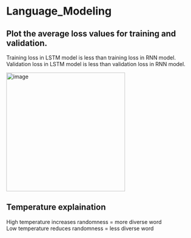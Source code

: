 # Language_Modeling  


## Plot the average loss values for training and validation.  

Training loss in LSTM model is less than training loss in RNN model.  
Validation loss in LSTM model is less than validation loss in RNN model.  
  
<img width="313" alt="image" src="https://github.com/Teemyteem/Language_Modeling/assets/129394136/c87a459d-67bd-47f2-9810-2c8a1b6887d9">  
  
## Temperature explaination  
High temperature increases randomness = more diverse word  
Low temperature reduces randomness = less diverse word  





